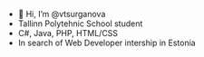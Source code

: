 - 👋 Hi, I’m @vtsurganova
- Tallinn Polytehnic School student 
- C#, Java, PHP, HTML/CSS 
- In search of Web Developer intership in Estonia 
<!---
vtsurganova/vtsurganova is a ✨ special ✨ repository because its `README.md` (this file) appears on your GitHub profile.
You can click the Preview link to take a look at your changes.
--->
